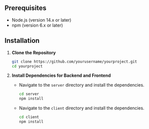 ## Prerequisites
- Node.js (version 14.x or later)
- npm (version 6.x or later)

## Installation
1. **Clone the Repository**
    ```bash
    git clone https://github.com/yourusername/yourproject.git
    cd yourproject
    ```

2. **Install Dependencies for Backend and Frontend**
    - Navigate to the `server` directory and install the dependencies.
        ```bash
        cd server
        npm install
        ```
    - Navigate to the `client` directory and install the dependencies.
        ```bash
        cd client
        npm install
        ```
